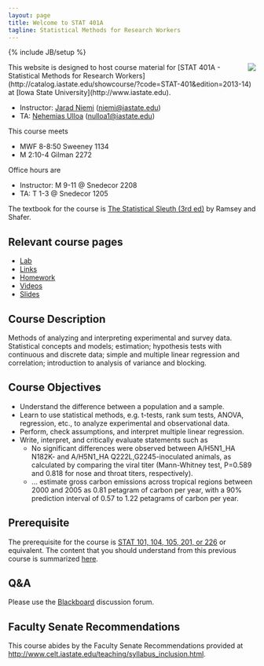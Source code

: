 ```yaml
---
layout: page
title: Welcome to STAT 401A
tagline: Statistical Methods for Research Workers
---
```

{% include JB/setup %}

<img src="http://upload.wikimedia.org/wikipedia/commons/thumb/e/ed/Bayes_icon.svg/200px-Bayes_icon.svg.png" align="right" />
This website is designed to host course material for [STAT 401A - Statistical Methods for Research Workers](http://catalog.iastate.edu/showcourse/?code=STAT-401&edition=2013-14) at [Iowa State University](http://www.iastate.edu).

- Instructor: [Jarad Niemi](http://jarad.me) (<niemi@iastate.edu>)
- TA: [Nehemias Ulloa](https://twitter.com/mayatecs) (<nulloa1@iastate.edu>)

This course meets

- MWF 8-8:50 Sweeney 1134
- M 2:10-4 Gilman 2272

Office hours are

- Instructor: M 9-11 @ Snedecor 2208
- TA: T 1-3 @ Snedecor 1205

The textbook for the course is [The Statistical Sleuth (3rd ed)](http://www.amazon.com/gp/product/1133490670/ref=as_li_ss_tl?ie=UTF8&camp=1789&creative=390957&creativeASIN=1133490670&linkCode=as2&tag=jarnieassprod-20) by Ramsey and Shafer.

## Relevant course pages

- [Lab](lab)
- [Links](links.html)
- [Homework](homework)
- [Videos](videos.html)
- [Slides](slides)

## Course Description

Methods of analyzing and interpreting experimental and survey data. Statistical concepts and models; estimation; hypothesis tests with continuous and discrete data; simple and multiple linear regression and correlation; introduction to analysis of variance and blocking.

## Course Objectives

- Understand the difference between a population and a sample.
- Learn to use statistical methods, e.g. t-tests, rank sum tests, ANOVA, regression, etc., to analyze experimental and observational data.
- Perform, check assumptions, and interpret multiple linear regression.
- Write, interpret, and critically evaluate statements such as
  - No significant differences were observed between A/H5N1_HA N182K- and A/H5N1_HA Q222L,G2245-inoculated animals, as calculated by comparing the viral titer (Mann-Whitney test, P=0.589 and 0.818 for nose and throat titers, respectively).
  - ... estimate gross carbon emissions across tropical regions between 2000 and 2005 as 0.81 petagram of carbon per year, with a 90% prediction interval of 0.57 to 1.22 petagrams of carbon per year.

## Prerequisite

The prerequisite for the course is [STAT 101, 104, 105, 201, or 226](http://catalog.iastate.edu/azcourses/stat/) or equivalent. 
The content that you should understand from this previous course is summarized [here](prerequisites.html).

## Q&A

Please use the [Blackboard](http://bb.its.iastate.edu/) discussion forum. 

## Faculty Senate Recommendations

This course abides by the Faculty Senate Recommendations provided at <http://www.celt.iastate.edu/teaching/syllabus_inclusion.html>.
